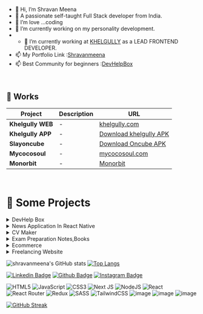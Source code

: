 



- 👋 Hi, I’m Shravan Meena
- 🔭 A passionate self-taught Full Stack developer from India.
- 👀 I’m love ...coding
- 🌱 I’m currently working on my personality development.
- - 🌱 I’m currently working at [KHELGULLY](https://khelgully.com/) as a LEAD FRONTEND DEVELOPER.
- 📫 My Portfolio Link :[Shravanmeena](https://shravanmeena.netlify.app/)
- 📫 Best Community for beginners :[DevHelpBox](https://shravanmeena.github.io/DevHelpBox/)

<!---
shravanmeena/shravanmeena is a ✨ special ✨ repository because its `README.md` (this file) appears on your GitHub profile.
You can click the Preview link to take a look at your changes.
--->



<br>

## 🚀 Works


| Project           | Description                                                  | URL                                                          |
| ----------------- | ------------------------------------------------------------ | ------------------------------------------------------------ |
| **Khelgully WEB**         | - | [khelgully.com](https://khelgully.com/)                              |
| **Khelgully APP**      |   - | [Download khelgully APK](https://khelgully.com/apk1)                              |
| **Slayoncube**          |  - | [Download Oncube APK](https://play.google.com/store/search?q=oncube&c=apps)        |
| **Mycocosoul**           |  -  | [mycocosoul.com](https://mycocosoul.com/)              |
| **Monorbit**       | - | [Monorbit](https://www.linkedin.com/company/buzycube/)          |

<br>



# 🚀 Some Projects

<details>
<summary>DevHelp Box </summary>
  
  1. Live Demo: https://shravanmeena.github.io/DevHelpBox/
  2. Technology: Github
 </details>
 
 <details>
<summary>News Application In React Native </summary>
  
  1. Live Demo: https://www.youtube.com/watch?v=lghOv6mlLzs 
  2. Technology:  React Native, React-Navigation, NodeJs, Express
 </details>
 
 <details>
<summary>CV Maker </summary>
  
  1. Live Demo: https://www.cvmaker0799.netlify.app/
  2. Technology: HTML, CSS,AntD, React, React-Router, Node, MongoDB, Express
 </details>
 
  <details>
  
<summary>Exam Preparation Notes,Books </summary>
  
  1. Live Demo: https://www.examhint.netlify.app/
  2. Technology: HTML, CSS, React, React-Router, Node, MongoDB, Express
 </details>
 
  <details>
<summary>Ecommerce </summary>
  
  1. Live Demo:  https://www.ecommerce0799.herokuapp.com/
  2. Technology:: HTML, CSS, React, React-Router, Node, MongoDB, Express
 </details>
 
  <details>
<summary> Freelancing Website </summary>
  
  1. Live Demo: https://www.freelancer0799.netlify.app/
  2. Technology:HTML, CSS, React, React-Router, Node, MongoDB, Express
 </details>


![shravanmeena's GitHub stats](https://github-readme-stats.vercel.app/api?username=shravanmeena&show_icons=true&theme=radical)
[![Top Langs](https://github-readme-stats.vercel.app/api/top-langs/?username=shravanmeena
)](https://github.com/shravanmeena/github-readme-stats)

[![Linkedin Badge](https://img.shields.io/badge/LinkedIn-0077B5?style=for-the-badge&logo=linkedin&logoColor=white)](https://www.linkedin.com/in/shravanmeena/)
[![Github Badge](https://img.shields.io/badge/GitHub-100000?style=for-the-badge&logo=github&logoColor=white)](https://github.com/shravanmeena)
[![Instagram Badge](https://img.shields.io/badge/Instagram-E4405F?style=for-the-badge&logo=instagram&logoColor=white)](https://instagram.com/shravanmeena99)


![HTML5](https://img.shields.io/badge/html5-%23E34F26.svg?style=for-the-badge&logo=html5&logoColor=white)
![JavaScript](https://img.shields.io/badge/javascript-%23323330.svg?style=for-the-badge&logo=javascript&logoColor=%23F7DF1E)
![CSS3](https://img.shields.io/badge/css3-%231572B6.svg?style=for-the-badge&logo=css3&logoColor=white)
![Next JS](https://img.shields.io/badge/Next-black?style=for-the-badge&logo=next.js&logoColor=white)
![NodeJS](https://img.shields.io/badge/node.js-6DA55F?style=for-the-badge&logo=node.js&logoColor=white)
![React](https://img.shields.io/badge/react-%2320232a.svg?style=for-the-badge&logo=react&logoColor=%2361DAFB)
![React Router](https://img.shields.io/badge/React_Router-CA4245?style=for-the-badge&logo=react-router&logoColor=white)
![Redux](https://img.shields.io/badge/redux-%23593d88.svg?style=for-the-badge&logo=redux&logoColor=white)
![SASS](https://img.shields.io/badge/SASS-hotpink.svg?style=for-the-badge&logo=SASS&logoColor=white)
![TailwindCSS](https://img.shields.io/badge/tailwindcss-%2338B2AC.svg?style=for-the-badge&logo=tailwind-css&logoColor=white)
![image](https://img.shields.io/badge/MongoDB-4EA94B?style=for-the-badge&logo=mongodb&logoColor=white)
![image](https://img.shields.io/badge/npm-CB3837?style=for-the-badge&logo=npm&logoColor=white)
![image](https://img.shields.io/badge/firebase-ffca28?style=for-the-badge&logo=firebase&logoColor=black)





[![GitHub Streak](http://github-readme-streak-stats.herokuapp.com?user=shravanmeena&theme=dark&hide_border=true)](https://git.io/streak-stats)




